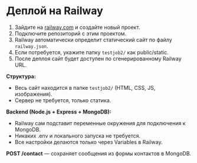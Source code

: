 # Деплой на Railway

1. Зайдите на [railway.com](https://railway.com) и создайте новый проект.
2. Подключите репозиторий с этим проектом.
3. Railway автоматически определит статический сайт по файлу `railway.json`.
4. Если потребуется, укажите папку `testjob2/` как public/static.
5. После деплоя сайт будет доступен по сгенерированному Railway URL.

**Структура:**
- Весь сайт находится в папке `testjob2/` (HTML, CSS, JS, изображения).
- Сервер не требуется, только статика.

**Backend (Node.js + Express + MongoDB):**
- Railway сам подставит переменные окружения для подключения к MongoDB.
- Никаких .env и локального запуска не требуется.
- Все настройки делаются только через Variables в Railway.

**POST /contact** — сохраняет сообщения из формы контактов в MongoDB. 